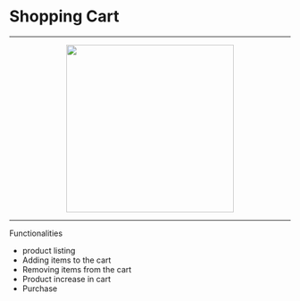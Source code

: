 # Shopping Cart

***
<div style="text-align:center"><img src="app.gif" width="300" /></div>

***
Functionalities
  - product listing
  - Adding items to the cart
  - Removing items from the cart
  - Product increase in cart
  - Purchase